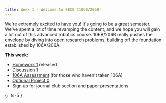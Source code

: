 ```yaml
---
title: Week 1 - Welcome to EECS C106B/206B!
---
```


We're extremely excited to have you! It's going to be a great semester. We've spent a lot of time revamping the content, and we hope you will gain a lot out of this advanced robotics course. 106B/206B really pushes the envelope by diving into open research problems, building off the foundation established by 106A/206A. 

**This week:**
- [Homework 1](https://ucb-ee106.github.io/106b-sp24site/assets/hw/hw1.pdf) released
- [Discussion 1](https://ucb-ee106.github.io/106b-sp24site/assets/disc/disc1_systems.pdf)
- [106A Assessment](assets/misc/106a_assignment.pdf) (for those who haven't taken 106A)
- [Optional Project 0](assets/proj/proj0.pdf)
- Sign up for journal club section and paper presentations

{: .fs-5 }
